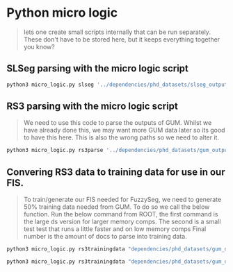 # Python micro logic

> lets one create small scripts internally that can be run separately. These don't have to be stored here, but it keeps everything together you know?

## SLSeg parsing with the micro logic script
```bash
python3 micro_logic.py slseg '../dependencies/phd_datasets/slseg_outputs/gum/' True '../dependencies/phd_datasets/slseg_outputs/gum/binary'
```
## RS3 parsing with the micro logic script
> We need to use this code to parse the outputs of GUM. Whilst we have already done this, we may want more GUM data later so its good to have this here. This is also the wrong paths so we need to alter it.
```bash
python3 micro_logic.py rs3parse '../dependencies/phd_datasets/gum_outputs/original_gum_text/' True '../dependencies/phd_datasets/gum_outputs/original_gum_text_bin/'
```

## Convering RS3 data to training data for use in our FIS.
> To train/generate our FIS needed for FuzzySeg, we need to generate 50% training data needed from GUM. To do so we call the below function. 
> Run the below command from ROOT, the first command is the large ds version for larger memory comps. The second is a small test test that runs a little faster and on low memory comps
> Final number is the amount of docs to parse into training data.
> 
```bash
python3 micro_logic.py rs3trainingdata "dependencies/phd_datasets/gum_dataset/rst/rstweb/" "dependencies/phd_datasets/fuzzyseg_outputs/fis_training/" 5

python3 micro_logic.py rs3trainingdata "dependencies/phd_datasets/gum_dataset/small_sample/" "dependencies/phd_datasets/fuzzyseg_outputs/fis_training/" 1 5
```